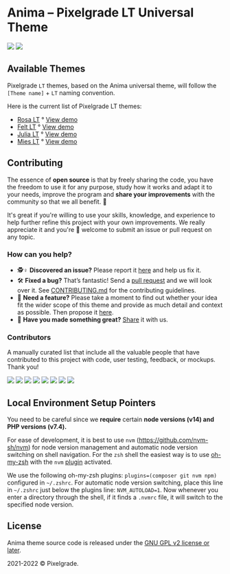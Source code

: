 # Anima – Pixelgrade LT Universal Theme

[![](https://img.shields.io/github/issues-closed/pixelgrade/rosa2.svg?color=6cc644&label=Issues)](https://github.com/pixelgrade/rosa2/issues?utf8=%E2%9C%93&q=is%3Aissue+is%3Aclosed+) [![](https://img.shields.io/github/issues/pixelgrade/rosa2.svg?color=4078c0&label=%20)](https://github.com/pixelgrade/rosa2/issues?utf8=%E2%9C%93&q=is%3Aissue+is%3Aopen)

## Available Themes

Pixelgrade `LT` themes, based on the Anima universal theme, will follow the `[Theme name]` + `LT`  naming convention.

Here is the current list of Pixelgrade LT themes:
- [Rosa LT](https://pixelgrade.com/themes/restaurants/rosa-lt/) ° [View demo](https://starter.pixelgrade.com/rosa-lt/)
- [Felt LT](https://pixelgrade.com/themes/blogging/felt-lt/) ° [View demo](https://starter.pixelgrade.com/felt-lt/)
- [Julia LT](https://pixelgrade.com/themes/blogging/julia-lt/) ° [View demo](https://starter.pixelgrade.com/julia-lt/)
- [Mies LT](https://pixelgrade.com/themes/portfolio/mies-lt/) ° [View demo](https://starter.pixelgrade.com/mies-lt/)

## Contributing

The essence of **open source** is that by freely sharing the code, you have the freedom to use it for any purpose, study how it works and adapt it to your needs, improve the program and **share your improvements** with the community so that we all benefit. 🙏

It's great if you're willing to use your skills, knowledge, and experience to help further refine this project with your own improvements. We really appreciate it and you're 💯 welcome to submit an issue or pull request on any topic.

### How can you help?

-  🕵️♀️ **Discovered an issue?** Please report it [here](https://github.com/pixelgrade/anima/issues/new "here") and help us fix it.
- 🛠 **Fixed a bug?** That’s fantastic! Send a [pull request](https://github.com/pixelgrade/anima/pulls "pull request") and we will look over it. See [CONTRIBUTING.md](https://github.com/pixelgrade/anima/blob/main/CONTRIBUTING.md) for the contributing guidelines.
- 🔮 **Need a feature?** Please take a moment to find out whether your idea fit the wider scope of this theme and provide as much detail and context as possible. Then propose it [here](https://github.com/pixelgrade/anima/issues/new).
- 💎 **Have you made something great?** [Share](https://github.com/pixelgrade/anima/issues/new "Share") it with us.

### Contributors

A manually curated list that include all the valuable people that have contributed to this project with code, user testing, feedback, or mockups. Thank you!

[![](https://github.com/georgeolaru.png?size=64)](https://github.com/georgeolaru) [![](https://github.com/vladolaru.png?size=64)](https://github.com/vladolaru) [![](https://github.com/razwan.png?size=64)](https://github.com/razwan) [![](https://github.com/madalingorbanescu.png?size=64)](https://github.com/madalingorbanescu) [![](https://github.com/oanafilip.png?size=64)](https://github.com/oanafilip)  [![](https://github.com/alinclamba.png?size=64)](https://github.com/alinclamba)  [![](https://github.com/Alexandru-Teodorescu.png?size=64)](https://github.com/Alexandru-Teodorescu)  [![](https://github.com/andreiungurianu.png?size=64)](https://github.com/andreiungurianu)

## Local Environment Setup Pointers

You need to be careful since we **require** certain **node versions (v14) and PHP versions (v7.4).**

For ease of development, it is best to use `nvm` (https://github.com/nvm-sh/nvm) for node version management and automatic node version switching on shell navigation. For the `zsh` shell the easiest way is to use [oh-my-zsh](https://github.com/ohmyzsh/ohmyzsh) with the `nvm` [plugin](https://github.com/ohmyzsh/ohmyzsh/tree/master/plugins/nvm) activated.

We use the following oh-my-zsh plugins: `plugins=(composer git nvm npm)` configured in `~/.zshrc`. For automatic node version switching, place this line in `~/.zshrc` just below the plugins line: `NVM_AUTOLOAD=1`. Now whenever you enter a directory through the shell, if it finds a `.nvmrc` file, it will switch to the specified node version.

## License

Anima theme source code is released under the [GNU GPL v2 license or later](https://www.gnu.org/licenses/gpl-2.0.html).

2021-2022 © Pixelgrade.
